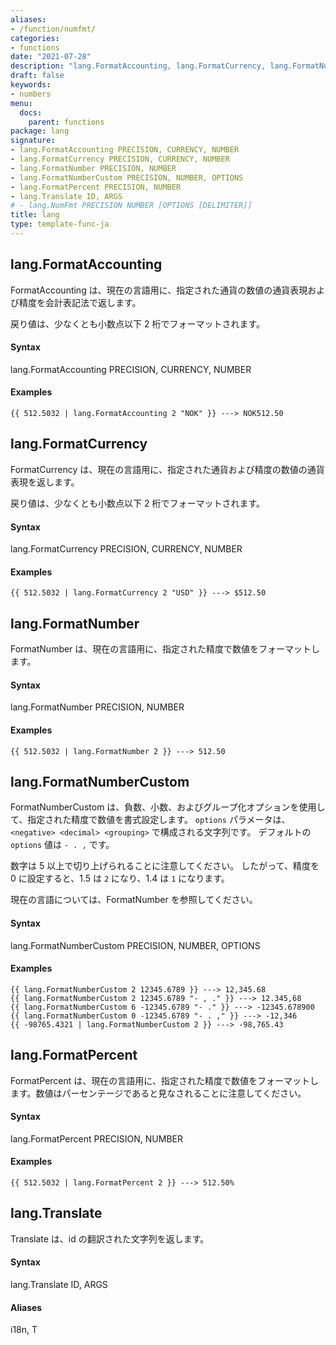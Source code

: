 ```yaml
---
aliases:
- /function/numfmt/
categories:
- functions
date: "2021-07-28"
description: "lang.FormatAccounting, lang.FormatCurrency, lang.FormatNumber, lang.FormatNumberCustom, lang.FormatPercent, lang.Translate 関数の説明です。"
draft: false
keywords:
- numbers
menu:
  docs:
    parent: functions
package: lang
signature:
- lang.FormatAccounting PRECISION, CURRENCY, NUMBER
- lang.FormatCurrency PRECISION, CURRENCY, NUMBER
- lang.FormatNumber PRECISION, NUMBER
- lang.FormatNumberCustom PRECISION, NUMBER, OPTIONS
- lang.FormatPercent PRECISION, NUMBER
- lang.Translate ID, ARGS
# - lang.NumFmt PRECISION NUMBER [OPTIONS [DELIMITER]]
title: lang
type: template-func-ja
---
```


## lang.FormatAccounting

FormatAccounting は、現在の言語用に、指定された通貨の数値の通貨表現および精度を会計表記法で返します。

戻り値は、少なくとも小数点以下 2 桁でフォーマットされます。

#### Syntax

lang.FormatAccounting PRECISION, CURRENCY, NUMBER

#### Examples

```go-html-template
{{ 512.5032 | lang.FormatAccounting 2 "NOK" }} ---> NOK512.50
```



## lang.FormatCurrency

FormatCurrency は、現在の言語用に、指定された通貨および精度の数値の通貨表現を返します。

戻り値は、少なくとも小数点以下 2 桁でフォーマットされます。


#### Syntax

lang.FormatCurrency PRECISION, CURRENCY, NUMBER

#### Examples

```go-html-template
{{ 512.5032 | lang.FormatCurrency 2 "USD" }} ---> $512.50
```



## lang.FormatNumber

FormatNumber は、現在の言語用に、指定された精度で数値をフォーマットします。

#### Syntax

lang.FormatNumber PRECISION, NUMBER

#### Examples

```go-html-template
{{ 512.5032 | lang.FormatNumber 2 }} ---> 512.50
```



## lang.FormatNumberCustom

FormatNumberCustom は、負数、小数、およびグループ化オプションを使用して、指定された精度で数値を書式設定します。 `options` パラメータは、`<negative> <decimal> <grouping>` で構成される文字列です。 デフォルトの `options` 値は `- . ,` です。

数字は 5 以上で切り上げられることに注意してください。 したがって、精度を 0 に設定すると、1.5 は `2` になり、1.4 は `1` になります。

現在の言語については、FormatNumber を参照してください。

#### Syntax

lang.FormatNumberCustom PRECISION, NUMBER, OPTIONS

#### Examples

```go-html-template
{{ lang.FormatNumberCustom 2 12345.6789 }} ---> 12,345.68
{{ lang.FormatNumberCustom 2 12345.6789 "- , ." }} ---> 12.345,68
{{ lang.FormatNumberCustom 6 -12345.6789 "- ." }} ---> -12345.678900
{{ lang.FormatNumberCustom 0 -12345.6789 "- . ," }} ---> -12,346
{{ -98765.4321 | lang.FormatNumberCustom 2 }} ---> -98,765.43
```



## lang.FormatPercent

FormatPercent は、現在の言語用に、指定された精度で数値をフォーマットします。数値はパーセンテージであると見なされることに注意してください。

#### Syntax

lang.FormatPercent PRECISION, NUMBER

#### Examples

```go-html-template
{{ 512.5032 | lang.FormatPercent 2 }} ---> 512.50%
```



## lang.Translate

Translate は、id の翻訳された文字列を返します。

#### Syntax

lang.Translate ID, ARGS

#### Aliases

i18n, T

